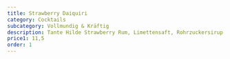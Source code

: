 ```yaml
---
title: Strawberry Daiquiri
category: Cocktails
subcategory: Vollmundig & Kräftig
description: Tante Hilde Strawberry Rum, Limettensaft, Rohrzuckersirup
price1: 11,5
order: 1
---
```

